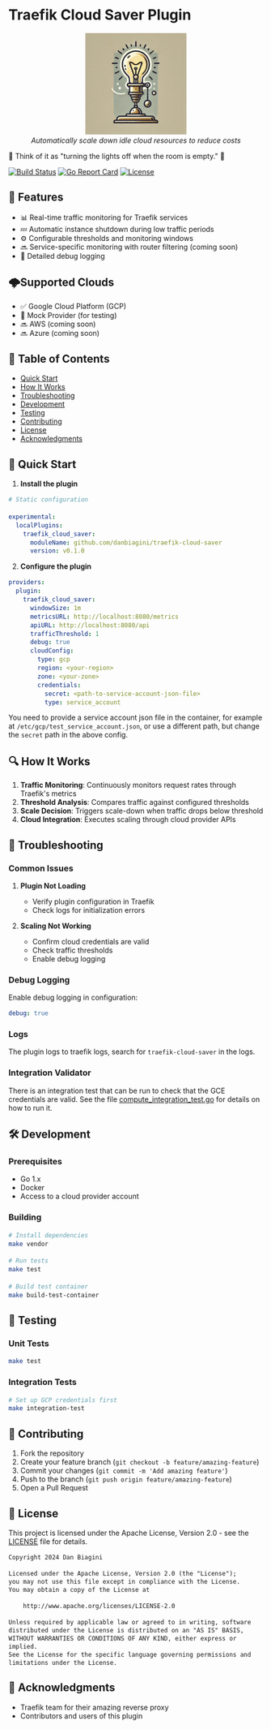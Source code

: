 # Traefik Cloud Saver Plugin

<p align="center">
  <img src=".assets/cloud-saver-logo.webp" alt="Traefik Cloud Saver" width="200"/>
  <br>
  <em>Automatically scale down idle cloud resources to reduce costs</em>
</p>

💸 Think of it as "turning the lights off when the room is empty." 💸

[![Build Status](https://github.com/danbiagini/traefik-cloud-saver/actions/workflows/main.yml/badge.svg?branch=master)](https://github.com/danbiagini/traefik-cloud-saver/actions)
[![Go Report Card](https://goreportcard.com/badge/github.com/danbiagini/traefik-cloud-saver)](https://goreportcard.com/report/github.com/danbiagini/traefik-cloud-saver)
[![License](https://img.shields.io/badge/license-Apache%202.0-blue.svg)](LICENSE)

## 🚀 Features

- 📊 Real-time traffic monitoring for Traefik services
- 💤 Automatic instance shutdown during low traffic periods
- ⚙️ Configurable thresholds and monitoring windows
- 🔜 Service-specific monitoring with router filtering (coming soon)
- 📝 Detailed debug logging

## 🌩️Supported Clouds

- ✅ Google Cloud Platform (GCP)
- 🧪 Mock Provider (for testing)
- 🔜 AWS (coming soon)
- 🔜 Azure (coming soon)

## 📑 Table of Contents

- [Quick Start](#-quick-start)
- [How It Works](#-how-it-works)
- [Troubleshooting](#-troubleshooting)
- [Development](#-development)
- [Testing](#-testing)
- [Contributing](#-contributing)
- [License](#-license)
- [Acknowledgments](#-acknowledgments)

## 🔧 Quick Start

1. **Install the plugin**
```yaml
# Static configuration

experimental:
  localPlugins:
    traefik_cloud_saver:
      moduleName: github.com/danbiagini/traefik-cloud-saver
      version: v0.1.0
```

2. **Configure the plugin**

```yaml
providers:
  plugin:
    traefik_cloud_saver:
      windowSize: 1m
      metricsURL: http://localhost:8080/metrics
      apiURL: http://localhost:8080/api
      trafficThreshold: 1
      debug: true
      cloudConfig:
        type: gcp
        region: <your-region>
        zone: <your-zone>
        credentials:
          secret: <path-to-service-account-json-file>
          type: service_account
```

You need to provide a service account json file in the container, for example at `/etc/gcp/test_service_account.json`, or use a different path, but change the `secret` path in the above config.

## 🔍 How It Works

1. **Traffic Monitoring**: Continuously monitors request rates through Traefik's metrics
2. **Threshold Analysis**: Compares traffic against configured thresholds
3. **Scale Decision**: Triggers scale-down when traffic drops below threshold
4. **Cloud Integration**: Executes scaling through cloud provider APIs


## 🐛 Troubleshooting

### Common Issues

1. **Plugin Not Loading**
   - Verify plugin configuration in Traefik
   - Check logs for initialization errors

2. **Scaling Not Working**
   - Confirm cloud credentials are valid
   - Check traffic thresholds
   - Enable debug logging

### Debug Logging

Enable debug logging in configuration:
```yaml
debug: true
```

### Logs
The plugin logs to traefik logs, search for `traefik-cloud-saver` in the logs.

### Integration Validator
There is an integration test that can be run to check that the GCE credentials are valid.  See the file [compute_integration_test.go](test/compute_integration_test.go) for details on how to run it.

## 🛠️ Development

### Prerequisites

- Go 1.x
- Docker
- Access to a cloud provider account

### Building

```bash
# Install dependencies
make vendor

# Run tests
make test

# Build test container
make build-test-container
```

## 🔬 Testing

### Unit Tests
```bash
make test
```

### Integration Tests
```bash
# Set up GCP credentials first
make integration-test
```

## 🤝 Contributing

1. Fork the repository
2. Create your feature branch (`git checkout -b feature/amazing-feature`)
3. Commit your changes (`git commit -m 'Add amazing feature'`)
4. Push to the branch (`git push origin feature/amazing-feature`)
5. Open a Pull Request

## 📜 License

This project is licensed under the Apache License, Version 2.0 - see the [LICENSE](LICENSE) file for details.

```
Copyright 2024 Dan Biagini

Licensed under the Apache License, Version 2.0 (the "License");
you may not use this file except in compliance with the License.
You may obtain a copy of the License at

    http://www.apache.org/licenses/LICENSE-2.0

Unless required by applicable law or agreed to in writing, software
distributed under the License is distributed on an "AS IS" BASIS,
WITHOUT WARRANTIES OR CONDITIONS OF ANY KIND, either express or implied.
See the License for the specific language governing permissions and
limitations under the License.
```

## 🙏 Acknowledgments

- Traefik team for their amazing reverse proxy
- Contributors and users of this plugin

